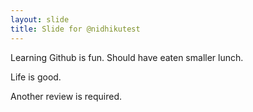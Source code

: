 ```yaml
---
layout: slide
title: Slide for @nidhikutest
---
```


Learning Github is fun.
Should have eaten smaller lunch.

Life is good.

Another review is required.

